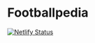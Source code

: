 # Footballpedia


[![Netlify Status](https://api.netlify.com/api/v1/badges/46177315-f6fc-4c38-b3e2-fa7ee2a57721/deploy-status)](https://app.netlify.com/sites/footballpedia/deploys)
